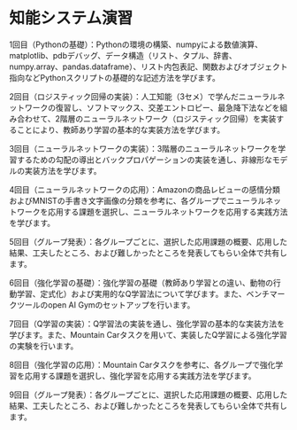 ﻿# 知能システム演習

1回目（Pythonの基礎）：Pythonの環境の構築、numpyによる数値演算、matplotlib、pdbデバッグ、データ構造（リスト、タプル、辞書、numpy.array、pandas.dataframe）、リスト内包表記、関数およびオブジェクト指向などPythonスクリプトの基礎的な記述方法を学びます。


2回目（ロジスティック回帰の実装）：人工知能（3セメ）で学んだニューラルネットワークの復習し、ソフトマックス、交差エントロピー、最急降下法などを組み合わせて、2階層のニューラルネットワーク（ロジスティック回帰）を実装することにより、教師あり学習の基本的な実装方法を学びます。


3回目（ニューラルネットワークの実装）：3階層のニューラルネットワークを学習するための勾配の導出とバックプロパゲーションの実装を通し、非線形なモデルの実装方法を学びます。


4回目（ニューラルネットワークの応用）：Amazonの商品レビューの感情分類およびMNISTの手書き文字画像の分類を参考に、各グループでニューラルネットワークを応用する課題を選択し、ニューラルネットワークを応用する実践方法を学びます。

5回目（グループ発表）：各グループごとに、選択した応用課題の概要、応用した結果、工夫したところ、および難しかったところを発表してもらい全体で共有します。


6回目（強化学習の基礎）：強化学習の基礎（教師あり学習との違い、動物の行動学習、定式化）および実用的なQ学習法について学びます。また、ベンチマークツールのopen AI Gymのセットアップを行います。


7回目（Q学習の実装）：Q学習法の実装を通し、強化学習の基本的な実装方法を学びます。また、Mountain Carタスクを用いて、実装したQ学習による強化学習の実験を行います。


8回目（強化学習の応用）：Mountain Carタスクを参考に、各グループで強化学習を応用する課題を選択し、強化学習を応用する実践方法を学びます。


9回目（グループ発表）：各グループごとに、選択した応用課題の概要、応用した結果、工夫したところ、および難しかったところを発表してもらい全体で共有します。

